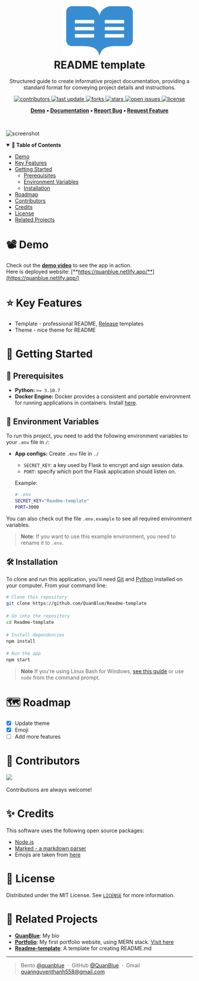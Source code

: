 <h1 align="center">
  <img src="./assets/readme-icon.png" alt="icon" width="200"></img>
  <br>
  <b>README template</b>
</h1>

<p align="center">Structured guide to create informative project documentation, providing a standard format for conveying project details and instructions.</p>

<!-- Badges -->
<p align="center">
  <a href="https://github.com/QuanBlue/Readme-template/graphs/contributors">
    <img src="https://img.shields.io/github/contributors/QuanBlue/Readme-template" alt="contributors" />
  </a>
  <a href="">
    <img src="https://img.shields.io/github/last-commit/QuanBlue/Readme-template" alt="last update" />
  </a>
  <a href="https://github.com/QuanBlue/Readme-template/network/members">
    <img src="https://img.shields.io/github/forks/QuanBlue/Readme-template" alt="forks" />
  </a>
  <a href="https://github.com/QuanBlue/Readme-template/stargazers">
    <img src="https://img.shields.io/github/stars/QuanBlue/Readme-template" alt="stars" />
  </a>
  <a href="https://github.com/QuanBlue/Readme-template/issues/">
    <img src="https://img.shields.io/github/issues/QuanBlue/Readme-template" alt="open issues" />
  </a>
  <a href="https://github.com/QuanBlue/Readme-template/blob/main/LICENSE">
    <img src="https://img.shields.io/github/license/QuanBlue/Readme-template.svg" alt="license" />
  </a>
</p>

<p align="center">
  <b>
      <a href="#demo">Demo</a> •
      <a href="https://github.com/QuanBlue/Readme-template">Documentation</a> •
      <a href="https://github.com/QuanBlue/Readme-template/issues/">Report Bug</a> •
      <a href="https://github.com/QuanBlue/Readme-template/issues/">Request Feature</a>
  </b>
</p>

<br/>

![screenshot](https://raw.githubusercontent.com/amitmerchant1990/electron-markdownify/master/app/img/markdownify.gif)

<details open>
<summary><b>📖 Table of Contents</b></summary>

-  [Demo](#film_projector-demo)
-  [Key Features](#star-key-features)
-  [Getting Started](#toolbox-getting-started)
   -  [Prerequisites](#pushpin-prerequisites)
   -  [Environment Variables](#key-environment-variables)
   -  [Installation](#hammer_and_wrench-installation)
-  [Roadmap](#world_map-roadmap)
-  [Contributors](#busts_in_silhouette-contributors)
-  [Credits](#sparkles-credits)
-  [License](#scroll-license)
-  [Related Projects](#link-related-projects)
</details>

# :film_projector: Demo

Check out the [**demo video**](https://www.youtube.com/channel/UCALhAytLBhmG2un43YxU4mw) to see the app in action.  
Here is deployed website: [**https://quanblue.netlify.app/**](https://quanblue.netlify.app/)

# :star: Key Features

-  Template - professional README, [Release](./Release.md) templates
-  Theme - nice theme for README

# :toolbox: Getting Started

## :pushpin: Prerequisites

-  **Python:** `>= 3.10.7`
-  **Docker Engine:** Docker provides a consistent and portable environment for running applications in containers. Install [here](https://www.docker.com/get-started/).

## :key: Environment Variables

To run this project, you need to add the following environment variables to your `.env` file in `/`:

-  **App configs:** Create `.env` file in `./`

   -  `SECRET_KEY`: a key used by Flask to encrypt and sign session data.
   -  `PORT`: specify which port the Flask application should listen on.

   Example:

   ```sh
   # .env
   SECRET_KEY="Readme-template"
   PORT=3000
   ```

You can also check out the file `.env.example` to see all required environment variables.

> **Note**: If you want to use this example environment, you need to rename it to `.env`.

## :hammer_and_wrench: Installation

To clone and run this application, you'll need [Git](https://git-scm.com) and [Python](https://www.python.org/downloads/) installed on your computer. From your command line:

```bash
# Clone this repository
git clone https://github.com/QuanBlue/Readme-template

# Go into the repository
cd Readme-template

# Install dependencies
npm install

# Run the app
npm start
```

> **Note**
> If you're using Linux Bash for Windows, [see this guide](https://www.howtogeek.com/261575/how-to-run-graphical-linux-desktop-applications-from-windows-10s-bash-shell/) or use `node` from the command prompt.

# :world_map: Roadmap

-  [x] Update theme
-  [x] Emoji
-  [ ] Add more features

# :busts_in_silhouette: Contributors

<a href="https://github.com/QuanBlue/Readme-template/graphs/contributors">
  <img src="https://contrib.rocks/image?repo=QuanBlue/Readme-template" />
</a>

Contributions are always welcome!

# :sparkles: Credits

This software uses the following open source packages:

-  [Node.js](https://nodejs.org/)
-  [Marked - a markdown parser](https://github.com/chjj/marked)
-  Emojis are taken from [here](https://github.com/arvida/emoji-cheat-sheet.com)

# :scroll: License

Distributed under the MIT License. See <a href="./LICENSE">`LICENSE`</a> for more information.

# :link: Related Projects

-  <u>[**QuanBlue**](https://github.com/QuanBlue/QuanBlue)</u>: My bio
-  <u>[**Portfolio**](https://github.com/QuanBlue/Portfolio)</u>: My first portfolio website, using MERN stack. [Visit here](https://quanblue.netlify.app/)
-  <u>[**Readme-template**](https://github.com/QuanBlue/Readme-template)</u>: A template for creating README.md

---

> Bento [@quanblue](https://bento.me/quanblue) &nbsp;&middot;&nbsp;
> GitHub [@QuanBlue](https://github.com/QuanBlue) &nbsp;&middot;&nbsp; Gmail quannguyenthanh558@gmail.com
